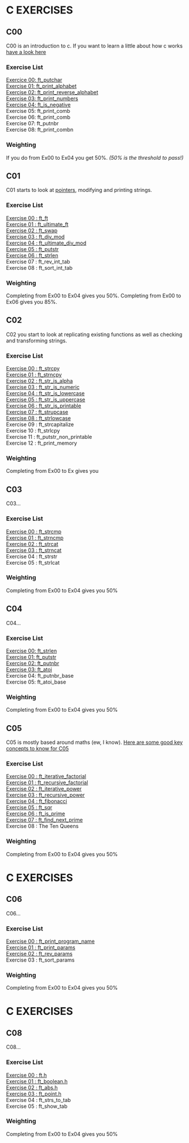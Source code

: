 # C EXERCISES

## C00
C00 is an introduction to c. If you want to learn a little about how c works [have a look here](https://github.com/knbyte/42_Piscine_2024/blob/main/Extra%20Resources/Learning-c.md)

### Exercise List
[Exercice 00: ft_putchar](https://github.com/kaiaydan/42_Piscine_2024/blob/main/Exercises/C00-Ex00-ft_putchar.c)<br />
[Exercise 01: ft_print_alphabet](https://github.com/kaiaydan/42_Piscine_2024/blob/main/Exercises/C00-Ex01-ft_print_alphabet.c)<br />
[Exercise 02: ft_print_reverse_alphabet](https://github.com/kaiaydan/42_Piscine_2024/blob/main/Exercises/C00-Ex02-ft_print_reverse_alphabet.c)<br />
[Exercise 03: ft_print_numbers](https://github.com/kaiaydan/42_Piscine_2024/blob/main/Exercises/C00-Ex03-ft_print_numbers.c)<br />
[Exercise 04: ft_is_negative](https://github.com/kaiaydan/42_Piscine_2024/blob/main/Exercises/C00-Ex04-ft_is_negative.c)<br />
Exercise 05: ft_print_comb<br />
Exercise 06: ft_print_comb<br />
Exercise 07: ft_putnbr<br />
Exercise 08: ft_print_combn<br />

### Weighting
If you do from Ex00 to Ex04 you get 50%. *(50% is the threshold to pass!)*

## C01
C01 starts to look at [pointers](), modifying and printing strings.

### Exercise List
[Exercise 00 : ft_ft](https://github.com/knbyte/42_Piscine_2024/blob/main/Exercises/C01-Ex00-ft_ft.c)<br />
[Exercise 01 : ft_ultimate_ft](https://github.com/knbyte/42_Piscine_2024/blob/main/Exercises/C01-Ex01-ft_ultimate_ft.c)<br />
[Exercise 02 : ft_swap](https://github.com/knbyte/42_Piscine_2024/blob/main/Exercises/C01-Ex02-ft_swap.c)<br />
[Exercise 03 : ft_div_mod](https://github.com/knbyte/42_Piscine_2024/blob/main/Exercises/C01-Ex03-ft_div_mod.c)<br />
[Exercise 04 : ft_ultimate_div_mod](https://github.com/knbyte/42_Piscine_2024/blob/main/Exercises/C01-Ex04-ft_ultimate_div_mod.c)<br />
[Exercise 05 : ft_putstr](https://github.com/knbyte/42_Piscine_2024/blob/main/Exercises/C01-Ex05-ft_putstr.c)<br />
[Exercise 06 : ft_strlen](https://github.com/knbyte/42_Piscine_2024/blob/main/Exercises/C01-Ex06-ft_strlen.c)<br />
Exercise 07 : ft_rev_int_tab<br />
Exercise 08 : ft_sort_int_tab<br />

### Weighting
Completing from Ex00 to Ex04 gives you 50%.
Completing from Ex00 to Ex06 gives you 85%.

## C02
C02 you start to look at replicating existing functions as well as checking and transforming strings.

### Exercise List
[Exercise 00 : ft_strcpy](https://github.com/knbyte/42_Piscine_2024/blob/main/Exercises/C02-Ex00-ft_strcpy.c)<br />
[Exercise 01 : ft_strncpy](https://github.com/knbyte/42_Piscine_2024/blob/main/Exercises/C02-Ex01-ft_strncpy.c)<br />
[Exercise 02 : ft_str_is_alpha](https://github.com/knbyte/42_Piscine_2024/blob/main/Exercises/C02-Ex02-ft_str_is_alpha.c)<br />
[Exercise 03 : ft_str_is_numeric](https://github.com/knbyte/42_Piscine_2024/blob/main/Exercises/C02-Ex03-ft_str_is_numeric.c)<br />
[Exercise 04 : ft_str_is_lowercase](https://github.com/knbyte/42_Piscine_2024/blob/main/Exercises/C02-Ex04-ft_str_is_lowercase.c)<br />
[Exercise 05 : ft_str_is_uppercase](https://github.com/knbyte/42_Piscine_2024/blob/main/Exercises/C02-Ex05-ft_str_is_uppercase.c)<br />
[Exercise 06 : ft_str_is_printable](https://github.com/knbyte/42_Piscine_2024/blob/main/Exercises/C02-Ex06-ft_str_is_printable.c)<br />
[Exercise 07 : ft_strupcase](https://github.com/knbyte/42_Piscine_2024/blob/main/Exercises/C02-Ex07-ft_strupcase.c)<br />
[Exercise 08 : ft_strlowcase](https://github.com/knbyte/42_Piscine_2024/blob/main/Exercises/C02-Ex08-ft_strlowcase.c)<br />
Exercise 09 : ft_strcapitalize<br />
Exercise 10 : ft_strlcpy<br />
Exercise 11 : ft_putstr_non_printable<br />
Exercise 12 : ft_print_memory<br />

### Weighting
Completing from Ex00 to Ex gives you 

## C03
C03...

### Exercise List
[Exercise 00 : ft_strcmp](https://github.com/knbyte/42_Piscine_2024/blob/main/Exercises/C03-Ex00-ft_strcmp.c) <br />
[Exercise 01 : ft_strncmp](https://github.com/knbyte/42_Piscine_2024/blob/main/Exercises/C03-Ex01-ft_strncmp.c) <br />
[Exercise 02 : ft_strcat](https://github.com/knbyte/42_Piscine_2024/blob/main/Exercises/C03-Ex02-ft_strcat.c)<br />
[Exercise 03 : ft_strncat](https://github.com/knbyte/42_Piscine_2024/blob/main/Exercises/C03-Ex03-ft_strncat.c) <br />
Exercise 04 : ft_strstr<br />
Exercise 05 : ft_strlcat <br />


### Weighting
Completing from Ex00 to Ex04 gives you 50%

## C04
C04...

### Exercise List
[Exercise 00: ft_strlen](https://github.com/knbyte/42_Piscine_2024/blob/main/Exercises/C04-Ex00-ft_strlen.c)<br />
[Exercise 01: ft_putstr](https://github.com/knbyte/42_Piscine_2024/blob/main/Exercises/C04-Ex01-ft_putstr.c)<br />
[Exercise 02: ft_putnbr](https://github.com/knbyte/42_Piscine_2024/blob/main/Exercises/C04-Ex02-ft_putnbr.c)<br />
[Exercise 03: ft_atoi](https://github.com/knbyte/42_Piscine_2024/blob/main/Exercises/C04-Ex03-ft_atoi.c)<br />
Exercise 04: ft_putnbr_base <br />
Exercise 05: ft_atoi_base <br />

### Weighting
Completing from Ex00 to Ex04 gives you 50%

## C05
C05 is mostly based around maths (ew, I know).
[Here are some good key concepts to know for C05](https://github.com/knbyte/42_Piscine_2024/blob/main/Extra%20Resources/C05Concepts.md)

### Exercise List
[Exercise 00 : ft_iterative_factorial](https://github.com/knbyte/42_Piscine_2024/blob/main/Exercises/C05-Ex00-ft_iterative_factorial.c)<br />
[Exercise 01 : ft_recursive_factorial](https://github.com/knbyte/42_Piscine_2024/blob/main/Exercises/C05-Ex01-ft_recursive_factorial.c)<br />
[Exercise 02 : ft_iterative_power](https://github.com/knbyte/42_Piscine_2024/blob/main/Exercises/C05-Ex02-ft_iterative_power.c)<br />
[Exercise 03 : ft_recursive_power](https://github.com/knbyte/42_Piscine_2024/blob/main/Exercises/C05-Ex03-ft_recursive_power.c)<br />
[Exercise 04 : ft_fibonacci](https://github.com/knbyte/42_Piscine_2024/blob/main/Exercises/C05-Ex04-ft_fibonacci.c)<br />
[Exercise 05 : ft_sqr](https://github.com/knbyte/42_Piscine_2024/blob/main/Exercises/C05-Ex05-ft_sqrt.c)<br />
[Exercise 06 : ft_is_prime](https://github.com/knbyte/42_Piscine_2024/blob/main/Exercises/C05-Ex06-ft_is_prime.c)<br />
[Exercise 07 : ft_find_next_prime](https://github.com/knbyte/42_Piscine_2024/blob/main/Exercises/C05-Ex07-ft_find_next_prime.c)<br />
Exercise 08 : The Ten Queens<br />

### Weighting
Completing from Ex00 to Ex04 gives you 50%

# C EXERCISES
## C06
C06...

### Exercise List
[Exercise 00 : ft_print_program_name](https://github.com/knbyte/42_Piscine_2024/blob/main/Exercises/C06-Ex00-ft_print_program_name.c) <br />
[Exercise 01 : ft_print_params](https://github.com/knbyte/42_Piscine_2024/blob/main/Exercises/C06-Ex01-ft_print_params.c) <br />
[Exercise 02 : ft_rev_params](https://github.com/knbyte/42_Piscine_2024/blob/main/Exercises/C06-Ex02-ft_print_rev_params.c) <br />
Exercise 03 : ft_sort_params <br />

### Weighting
Completing from Ex00 to Ex04 gives you 50%

# C EXERCISES
## C08
C08...

### Exercise List
[Exercise 00 : ft.h](https://github.com/knbyte/42_Piscine_2024/blob/main/Exercises/C08-Ex00-ft.h) <br />
[Exercise 01 : ft_boolean.h](https://github.com/knbyte/42_Piscine_2024/blob/main/Exercises/C08-Ex01-ft_boolean.h) <br />
[Exercise 02 : ft_abs.h](https://github.com/knbyte/42_Piscine_2024/blob/main/Exercises/C08-Ex02-ft_abs.h) <br />
[Exercise 03 : ft_point.h](https://github.com/knbyte/42_Piscine_2024/blob/main/Exercises/C08-Ex03-ft_point.h) <br />
Exercise 04 : ft_strs_to_tab <br />
Exercise 05 : ft_show_tab <br />

### Weighting
Completing from Ex00 to Ex04 gives you 50%

